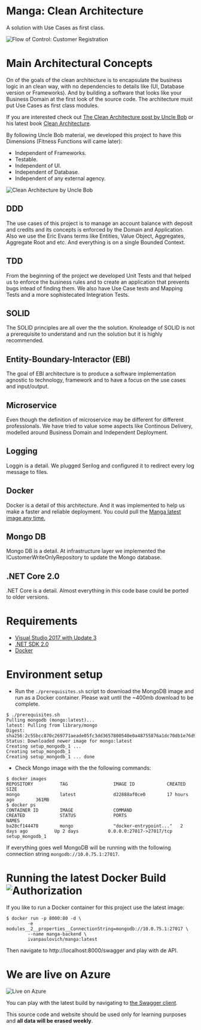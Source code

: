 # Manga: Clean Architecture
A solution with Use Cases as first class.

![Flow of Control: Customer Registration](https://github.com/ivanpaulovich/manga/blob/master/Flow-Of-Control.png)

# Main Architectural Concepts
On of the goals of the clean architecture is to encapsulate the business logic in an clean way, with no dependencies to details like (UI, Database version or Frameworks). And by building a software that looks like your Business Domain at the first look of the source code. The architecture must put Use Cases as first class modules.

If you are interested check out [The Clean Architecture post by Uncle Bob](https://8thlight.com/blog/uncle-bob/2012/08/13/the-clean-architecture.html) or his latest book [Clean Architecture](https://www.amazon.com/Clean-Architecture-Craftsmans-Software-Structure/dp/0134494164/ref=sr_1_1?ie=UTF8&qid=1518796865&sr=8-1&keywords=clean+architecture).

By following Uncle Bob material, we developed this project to have this Dimensions (Fitness Functions will came later):

* Independent of Frameworks.
* Testable. 
* Independent of UI. 
* Independent of Database. 
* Independent of any external agency.

![Clean Architecture by Uncle Bob](https://github.com/ivanpaulovich/manga/blob/master/CleanArchitecture-Uncle-Bob.jpg)

## DDD
The use cases of this project is to manage an account balance with deposit and credits and its concepts is enforced by the Domain and Application. Also we use the Eric Evans terms like Entities, Value Object, Aggregates, Aggregate Root and etc. And everything is on a single Bounded Context.

## TDD
From the beginning of the project we developed Unit Tests and that helped us to enforce the business rules and to create an application that prevents bugs intead of finding them. We also have Use Case tests and Mapping Tests and a more sophistecated Integration Tests. 

## SOLID
The SOLID principles are all over the the solution. Knoleadge of SOLID is not a prerequisite to understand and run the solution but it is highly recommended.

## Entity-Boundary-Interactor (EBI)
The goal of EBI architecture is to produce a software implementation agnostic to technology, framework and to have a focus on the use cases and input/output. 

## Microservice
Even though the definition of microservice may be different for different professionals. We have tried to value some aspects like Continous Delivery, modelled around Business Domain and Independent Deployment.

## Logging
Loggin is a detail. We plugged Serilog and configured it to redirect every log message to files.

## Docker
Docker is a detail of this architecture. And it was implemented to help us make a faster and reliable deployment. You could pull the [Manga latest image any time.](https://hub.docker.com/r/ivanpaulovich/manga/)

## Mongo DB
Mongo DB is a detail. At infrastructure layer we implemented the ICustomerWriteOnlyRepository to update the Mongo database.

## .NET Core 2.0
.NET Core is a detail. Almost everything in this code base could be ported to older versions.

# Requirements
* [Visual Studio 2017 with Update 3](https://www.visualstudio.com/en-us/news/releasenotes/vs2017-relnotes)
* [.NET SDK 2.0](https://www.microsoft.com/net/download/core)
* [Docker](https://docs.docker.com/docker-for-windows/install/)

# Environment setup

* Run the `./prerequisites.sh` script to download the MongoDB image and run as a Docker container. 
Please wait until the ~400mb download to be complete.

```
$ ./prerequisites.sh
Pulling mongodb (mongo:latest)...
latest: Pulling from library/mongo
Digest: sha256:2c55bcc870c269771aeade05fc3dd3657800540e0a48755876a1dc70db1e76d9
Status: Downloaded newer image for mongo:latest
Creating setup_mongodb_1 ...
Creating setup_mongodb_1
Creating setup_mongodb_1 ... done
```
* Check Mongo image with the the following commands:

```
$ docker images
REPOSITORY          TAG                 IMAGE ID            CREATED             SIZE
mongo               latest              d22888af0ce0        17 hours ago        361MB
$ docker ps
CONTAINER ID        IMAGE               COMMAND                  CREATED             STATUS              PORTS                                            NAMES
ba28cf144478        mongo               "docker-entrypoint..."   2 days ago          Up 2 days           0.0.0.0:27017->27017/tcp                         setup_mongodb_1
```

If everything goes well MongoDB will be running with the following connection string `mongodb://10.0.75.1:27017`.

# Running the latest Docker Build ![Authorization](https://dockerbuildbadges.quelltext.eu/status.svg?organization=ivanpaulovich&repository=manga)

If you like to run a Docker container for this project use the latest image:

```
$ docker run -p 8000:80 -d \
		-e modules__2__properties__ConnectionString=mongodb://10.0.75.1:27017 \
		--name manga-backend \
		ivanpaulovich/manga:latest
```
Then navigate to http://localhost:8000/swagger and play with de API.

# We are live on Azure

![Live on Azure](https://github.com/ivanpaulovich/manga/blob/master/Swagger.png)

You can play with the latest build by navigating to [the Swagger client](http://grape.westus2.cloudapp.azure.com:8800/swagger "Manga Swagger").

This source code and website should be used only for learning purposes and **all data will be erased weekly**.

